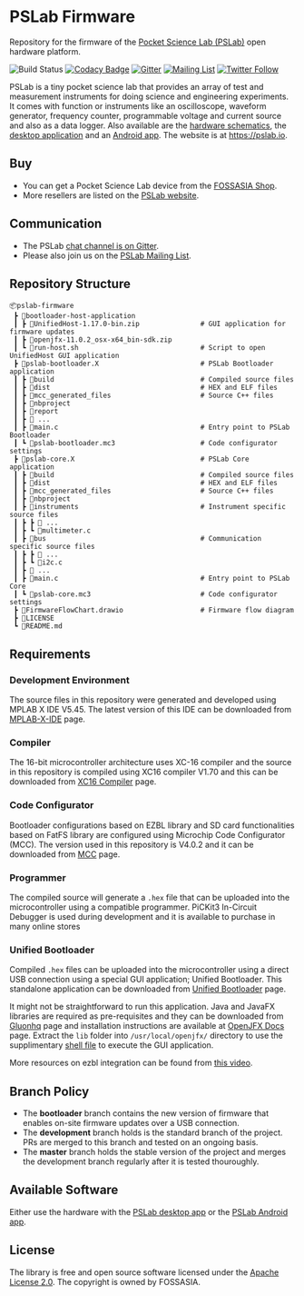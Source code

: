 # PSLab Firmware

Repository for the firmware of the [Pocket Science Lab (PSLab)](https://pslab.io) open hardware platform.

![Build Status](https://github.com/fossasia/pslab-firmware/actions/workflows/main-builder.yml/badge.svg)
[![Codacy Badge](https://api.codacy.com/project/badge/Grade/f15d1f78a7d64c3fb94804de1f5c07fe)](https://app.codacy.com/gh/CloudyPadmal/pslab-firmware?utm_source=github.com&utm_medium=referral&utm_content=CloudyPadmal/pslab-firmware&utm_campaign=Badge_Grade_Settings)
[![Gitter](https://badges.gitter.im/fossasia/pslab.svg)](https://gitter.im/fossasia/pslab?utm_source=badge&utm_medium=badge&utm_campaign=pr-badge)
[![Mailing List](https://img.shields.io/badge/Mailing%20List-FOSSASIA-blue.svg)](https://groups.google.com/forum/#!forum/pslab-fossasia)
[![Twitter Follow](https://img.shields.io/twitter/follow/pslabio.svg?style=social&label=Follow&maxAge=2592000?style=flat-square)](https://twitter.com/pslabio)

PSLab is a tiny pocket science lab that provides an array of test and measurement instruments for doing science and engineering experiments. It comes with function or instruments like an oscilloscope, waveform generator, frequency counter, programmable voltage and current source and also as a data logger. Also available are the [hardware schematics](https://github.com/fossasia/pslab-hardware/), the [desktop application](https://github.com/fossasia/pslab-desktop) and an [Android app](https://github.com/fossasia/pslab-android). The website is at https://pslab.io.

## Buy

* You can get a Pocket Science Lab device from the [FOSSASIA Shop](https://fossasia.com).
* More resellers are listed on the [PSLab website](https://pslab.io/shop/).

## Communication

* The PSLab [chat channel is on Gitter](https://gitter.im/fossasia/pslab).
* Please also join us on the [PSLab Mailing List](https://groups.google.com/forum/#!forum/pslab-fossasia).

## Repository Structure
```
📦pslab-firmware
 ┣ 📂bootloader-host-application                
 ┃ ┣ 📜UnifiedHost-1.17.0-bin.zip               # GUI application for firmware updates
 ┃ ┣ 📜openjfx-11.0.2_osx-x64_bin-sdk.zip
 ┃ ┗ 📜run-host.sh                              # Script to open UnifiedHost GUI application
 ┣ 📂pslab-bootloader.X                         # PSLab Bootloader application
 ┃ ┣ 📂build                                    # Compiled source files
 ┃ ┣ 📂dist                                     # HEX and ELF files
 ┃ ┣ 📂mcc_generated_files                      # Source C++ files
 ┃ ┣ 📂nbproject
 ┃ ┣ 📂report
 ┃ ┣ 📜 ...
 ┃ ┣ 📜main.c                                   # Entry point to PSLab Bootloader
 ┃ ┗ 📜pslab-bootloader.mc3                     # Code configurator settings
 ┣ 📂pslab-core.X                               # PSLab Core application
 ┃ ┣ 📂build                                    # Compiled source files
 ┃ ┣ 📂dist                                     # HEX and ELF files
 ┃ ┣ 📂mcc_generated_files                      # Source C++ files
 ┃ ┣ 📂nbproject
 ┃ ┣ 📂instruments                              # Instrument specific source files
 ┃ ┣ ┣ 📜 ...
 ┃ ┣ ┗ 📜multimeter.c
 ┃ ┣ 📂bus                                      # Communication specific source files
 ┃ ┣ ┣ 📜 ...
 ┃ ┣ ┗ 📜i2c.c
 ┃ ┣ 📜 ...
 ┃ ┣ 📜main.c                                   # Entry point to PSLab Core
 ┃ ┗ 📜pslab-core.mc3                           # Code configurator settings
 ┣ 📜FirmwareFlowChart.drawio                   # Firmware flow diagram
 ┣ 📜LICENSE
 ┗ 📜README.md
```
## Requirements 

### Development Environment
The source files in this repository were generated and developed using MPLAB X IDE V5.45. The latest version of this IDE can be downloaded from [MPLAB-X-IDE](https://www.microchip.com/en-us/development-tools-tools-and-software/mplab-x-ide#tabs) page.

### Compiler
The 16-bit microcontroller architecture uses XC-16 compiler and the source in this repository is compiled using XC16 compiler V1.70 and this can be downloaded from [XC16 Compiler](https://www.microchip.com/en-us/development-tools-tools-and-software/mplab-xc-compilers#Downloads) page.

### Code Configurator
Bootloader configurations based on EZBL library and SD card functionalities based on FatFS library are configured using Microchip Code Configurator (MCC). The version used in this repository is V4.0.2 and it can be downloaded from [MCC](https://www.microchip.com/en-us/development-tools-tools-and-software/embedded-software-center/mplab-code-configurator#Downloads) page.

### Programmer
The compiled source will generate a `.hex` file that can be uploaded into the microcontroller using a compatible programmer. PiCKit3 In-Circuit Debugger is used during development and it is available to purchase in many online stores

### Unified Bootloader
Compiled `.hex` files can be uploaded into the microcontroller using a direct USB connection using a special GUI application; Unified Bootloader. This standalone application can be downloaded from [Unified Bootloader](https://www.microchip.com/SWLibraryWeb/product.aspx?product=16-bit-Bootloader) page.

It might not be straightforward to run this application. Java and JavaFX libraries are required as pre-requisites and they can be downloaded from [Gluonhq](https://gluonhq.com/products/javafx/) page and installation instructions are available at [OpenJFX Docs](https://openjfx.io/openjfx-docs/#install-javafx) page. Extract the `lib` folder into `/usr/local/openjfx/` directory to use the supplimentary [shell file](bootloader-host-application/run-host.sh) to execute the GUI application.

More resources on ezbl integration can be found from [this video](https://www.youtube.com/watch?v=2LhW11LbNhY).

## Branch Policy

* The **bootloader** branch contains the new version of firmware that enables on-site firmware updates over a USB connection.
* The **development** branch holds is the standard branch of the project. PRs are merged to this branch and tested on an ongoing basis.
* The **master** branch holds the stable version of the project and merges the development branch regularly after it is tested thouroughly.

## Available Software

Either use the hardware with the [PSLab desktop app](https://github.com/fossasia/pslab-desktop) or the [PSLab Android app](https://github.com/fossasia/pslab-android).

## License

The library is free and open source software licensed under the [Apache License 2.0](LICENSE). The copyright is owned by FOSSASIA.
